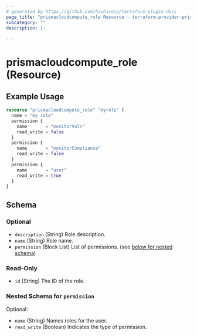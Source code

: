 ```yaml
---
# generated by https://github.com/hashicorp/terraform-plugin-docs
page_title: "prismacloudcompute_role Resource - terraform-provider-prismacloudcompute"
subcategory: ""
description: |-
  
---
```


# prismacloudcompute_role (Resource)



## Example Usage

```terraform
resource "prismacloudcompute_role" "myrole" {
  name = "my role"
  permission {
    name       = "monitorVuln"
    read_write = false
  }
  permission {
    name       = "monitorCompliance"
    read_write = false
  }
  permission {
    name       = "user"
    read_write = true
  }
}
```

<!-- schema generated by tfplugindocs -->
## Schema

### Optional

- `description` (String) Role description.
- `name` (String) Role name.
- `permission` (Block List) List of permissions. (see [below for nested schema](#nestedblock--permission))

### Read-Only

- `id` (String) The ID of the role.

<a id="nestedblock--permission"></a>
### Nested Schema for `permission`

Optional:

- `name` (String) Names roles for the user.
- `read_write` (Boolean) Indicates the type of permission.


